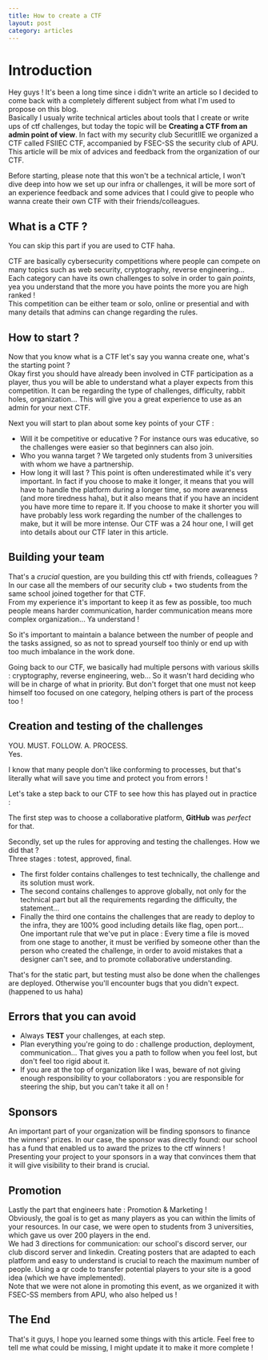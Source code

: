 ```yaml
---
title: How to create a CTF
layout: post
category: articles
---
```


# Introduction

Hey guys ! It's been a long time since i didn't write an article so I decided to come back with a completely different subject from what I'm used to propose on this blog.  
Basically I usualy write technical articles about tools that I create or write ups of ctf challenges, but today the topic will be **Creating a CTF from an admin point of view**. In fact with my security club SecuritIIE we organized a CTF called FSIIEC CTF, accompanied by FSEC-SS the security club of APU. This article will be mix of advices and feedback from the organization of our CTF.  

Before starting, please note that this won't be a technical article, I won't dive deep into how we set up our infra or challenges, it will be more sort of an experience feedback and some advices that I could give to people who wanna create their own CTF with their friends/colleagues.

## What is a CTF ?

You can skip this part if you are used to CTF haha.  

CTF are basically cybersecurity competitions where people can compete on many topics such as web security, cryptography, reverse engineering...  
Each category can have its own challenges to solve in order to gain *points*, yea you understand that the more you have points the more you are high ranked !  
This competition can be either team or solo, online or presential and with many details that admins can change regarding the rules.

## How to start ?

Now that you know what is a CTF let's say you wanna create one, what's the starting point ?  
Okay first you should have already been involved in CTF participation as a player, thus you will be able to understand what a player expects from this competition.  It can be regarding the type of challenges, difficulty, rabbit holes, organization...  This will give you a great experience to use as an admin for your next CTF.  

Next you will start to plan about some key points of your CTF :
- Will it be competitive or educative ? For instance ours was educative, so the challenges were easier so that beginners can also join.
- Who you wanna target ? We targeted only students from 3 universities with whom we have a partnership.
- How long it will last ? This point is often underestimated while it's very important. In fact if you choose to make it longer, it means that you will have
to handle the platform during a longer time, so more awareness (and more tiredness haha), but it also means that if you have an incident you have more time to repare it. If you choose to make it shorter you will have probably less work regarding the number of the challenges to make, but it will be more intense. Our CTF was a 24 hour one, I will get into details about our CTF later in this article.

## Building your team

That's a *crucial* question, are you building this ctf with friends, colleagues ?  
In our case all the members of our security club + two students from the same school joined together for that CTF.  
From my experience it's important to keep it as few as possible, too much people means harder communication, harder communication means more complex organization... Ya understand !  

So it's important to maintain a balance between the number of people and the tasks assigned, so as not to spread yourself too thinly or end up with too much imbalance in the work done.   

Going back to our CTF, we basically had multiple persons with various skills : cryptography, reverse engineering, web... So it wasn't hard deciding who will be in charge of what in priority. But don't forget that one must not keep himself too focused on one category, helping others is part of the process too !  

## Creation and testing of the challenges

YOU. MUST. FOLLOW. A. PROCESS.  
Yes.  

I know that many people don't like conforming to processes, but that's literally what will save you time and protect you from errors !  

Let's take a step back to our CTF to see how this has played out in practice : 

The first step was to choose a collaborative platform, **GitHub** was *perfect* for that.  

Secondly, set up the rules for approving and testing the challenges. How we did that ?  
Three stages : totest, approved, final.  
- The first folder contains challenges to test technically, the challenge and its solution must work.  
- The second contains challenges to approve globally, not only for the technical part but all the requirements regarding the difficulty, the statement...  
- Finally the third one contains the challenges that are ready to deploy to the infra, they are 100% good including details like flag, open port...  
One important rule that we've put in place : Every time a file is moved from one stage to another, it must be verified by someone other than the person who created the challenge, in order to avoid mistakes that a designer can't see, and to promote collaborative understanding.  

That's for the static part, but testing must also be done when the challenges are deployed. Otherwise you'll encounter bugs that you didn't expect. (happened to us haha)  

## Errors that you can avoid

- Always **TEST** your challenges, at each step.  
- Plan everything you're going to do : challenge production, deployment, communication... That gives you a path to follow when you feel lost, but don't feel too rigid about it.  
- If you are at the top of organization like I was, beware of not giving enough responsibility to your collaborators : you are responsible for steering the ship, but you can't take it all on !  

## Sponsors

An important part of your organization will be finding sponsors to finance the winners' prizes. In our case, the sponsor was directly found: our school has a fund that enabled us to award the prizes to the ctf winners ! Presenting your project to your sponsors in a way that convinces them that it will give visibility to their brand is crucial.

## Promotion

Lastly the part that engineers hate : Promotion & Marketing !  
Obviously, the goal is to get as many players as you can within the limits of your resources. In our case, we were open to students from 3 universities, which gave us over 200 players in the end.  
We had 3 directions for communication: our school's discord server, our club discord server and linkedin. Creating posters that are adapted to each platform and easy to understand is crucial to reach the maximum number of people. Using a qr code to transfer potential players to your site is a good idea (which we have implemented).  
Note that we were not alone in promoting this event, as we organized it with FSEC-SS members from APU, who also helped us !

## The End

That's it guys, I hope you learned some things with this article. Feel free to tell me what could be missing, I might update it to make it more complete !
